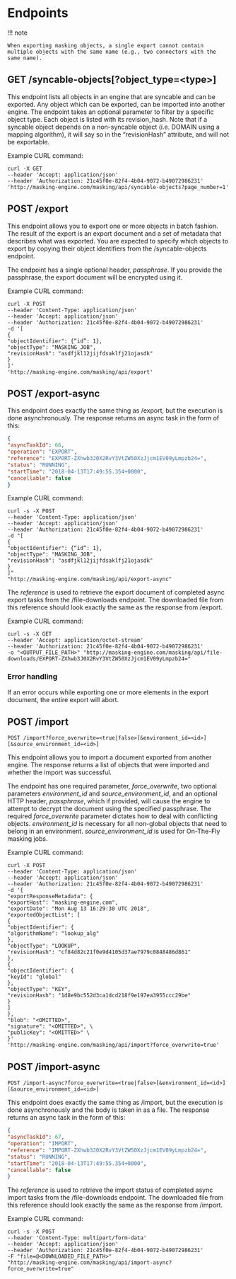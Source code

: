 # Endpoints

!!! note

    When exporting masking objects, a single export cannot contain multiple objects with the same name (e.g., two connectors with the same name).

## GET /syncable-objects\[?object\_type=\<type\>\]

This endpoint lists all objects in an engine that are syncable and can
be exported. Any object which can be exported, can be imported into
another engine. The endpoint takes an optional parameter to filter by a
specific object type. Each object is listed with its revision\_hash.
Note that if a syncable object depends on a non-syncable object (i.e.
DOMAIN using a mapping algorithm), it will say so in the “revisionHash”
attribute, and will not be exportable.

Example CURL command:

``` ssh
curl -X GET
--header 'Accept: application/json'
--header 'Authorization: 21c45f0e-82f4-4b04-9072-b49072986231'
'http://masking-engine.com/masking/api/syncable-objects?page_number=1'
```

## POST /export

This endpoint allows you to export one or more objects in batch fashion.
The result of the export is an export document and a set of metadata
that describes what was exported. You are expected to specify which
objects to export by copying their object identifiers from the
/syncable-objects endpoint.

The endpoint has a single optional header, *passphrase*. If you provide
the passphrase, the export document will be encrypted using it.

Example CURL command:

``` ssh
curl -X POST
--header 'Content-Type: application/json'
--header 'Accept: application/json'
--header 'Authorization: 21c45f0e-82f4-4b04-9072-b49072986231'
-d '[
{
"objectIdentifier": {“id”: 1},
"objectType": "MASKING_JOB",
"revisionHash": "asdfjkl12jijfdsaklfj21ojasdk"
}
]'
'http://masking-engine.com/masking/api/export'
```

## POST /export-async

This endpoint does exactly the same thing as /export, but the execution
is done asynchronously. The response returns an async task in the form
of this:

``` json
{
"asyncTaskId": 66,
"operation": "EXPORT",
"reference": "EXPORT-ZXhwb3J0X2RvY3VtZW50XzJjcm1EV09yLmpzb24=",
"status": "RUNNING",
"startTime": "2018-04-13T17:49:55.354+0000",
"cancellable": false
}
```

Example CURL command:

``` ssh
curl -s -X POST
--header 'Content-Type: application/json'
--header 'Accept: application/json'
--header 'Authorization: 21c45f0e-82f4-4b04-9072-b49072986231'
-d "[
{
"objectIdentifier": {“id”: 1},
"objectType": "MASKING_JOB",
"revisionHash": "asdfjkl12jijfdsaklfj21ojasdk"
}
]"
"http://masking-engine.com/masking/api/export-async"
```

The *reference* is used to retrieve the export document of completed
async export tasks from the /file-downloads endpoint. The downloaded
file from this reference should look exactly the same as the response
from /export.

Example CURL command:

``` ssh
curl -s -X GET
--header 'Accept: application/octet-stream'
--header 'Authorization: 21c45f0e-82f4-4b04-9072-b49072986231'
-o "<OUTPUT_FILE_PATH>" "http://masking-engine.com/masking/api/file-downloads/EXPORT-ZXhwb3J0X2RvY3VtZW50XzJjcm1EV09yLmpzb24="
```

### Error handling

If an error occurs while exporting one or more elements in the export
document, the entire export will
abort.

## POST /import

```
POST /import?force_overwrite=<true|false>[&environment_id=<id>][&source_environment_id=<id>]
```

This endpoint allows you to import a document exported from another
engine. The response returns a list of objects that were imported and
whether the import was successful.

The endpoint has one required parameter, *force\_overwrite*, two
optional parameters *environment\_id* and *source\_environment\_id*, and
an optional HTTP header, *passphrase*, which if provided, will cause the
engine to attempt to decrypt the document using the specified
passphrase. The required *force\_overwrite* parameter dictates how to
deal with conflicting objects. *environment\_id* is necessary for all
non-global objects that need to belong in an environment.
*source\_environment\_id* is used for On-The-Fly masking jobs.

Example CURL command:

``` ssh
curl -X POST
--header 'Content-Type: application/json'
--header 'Accept: application/json'
--header 'Authorization: 21c45f0e-82f4-4b04-9072-b49072986231'
-d '{
"exportResponseMetadata": {
"exportHost": "masking-engine.com",
"exportDate": "Mon Aug 13 16:29:30 UTC 2018",
"exportedObjectList": [
{
"objectIdentifier": {
"algorithmName": "lookup_alg"
},
"objectType": "LOOKUP",
"revisionHash": "cf84d82c21f0e9d4105d37ae7979c0848486d861"
},
{
"objectIdentifier": {
"keyId": "global"
},
"objectType": "KEY",
"revisionHash": "1d8e9bc552d3ca1dcd218f9e197ea3955ccc29be"
}
]
},
"blob": "<OMITTED>",
"signature": "<OMITTED>", \
"publicKey": "<OMITTED>" \
}'
'http://masking-engine.com/masking/api/import?force_overwrite=true'
```

## POST /import-async

```
POST /import-async?force_overwrite=<true|false>[&environment_id=<id>][&source_environment_id=<id>]
```

This endpoint does exactly the same thing as /import, but the execution
is done asynchronously and the body is taken in as a file. The response
returns an async task in the form of this:

``` json
{
"asyncTaskId": 67,
"operation": "IMPORT",
"reference": "IMPORT-ZXhwb3J0X2RvY3VtZW50XzJjcm1EV09yLmpzb24=",
"status": "RUNNING",
"startTime": "2018-04-13T17:49:55.354+0000",
"cancellable": false
}
```

The *reference* is used to retrieve the import status of completed async
import tasks from the /file-downloads endpoint. The downloaded file from
this reference should look exactly the same as the response from
/import.

Example CURL command:

``` ssh
curl -s -X POST
--header 'Content-Type: multipart/form-data'
--header 'Accept: application/json'
--header 'Authorization: 21c45f0e-82f4-4b04-9072-b49072986231'
-F "file=@<DOWNLOADED_FILE_PATH>"
"http://masking-engine.com/masking/api/import-async?force_overwrite=true"
```
